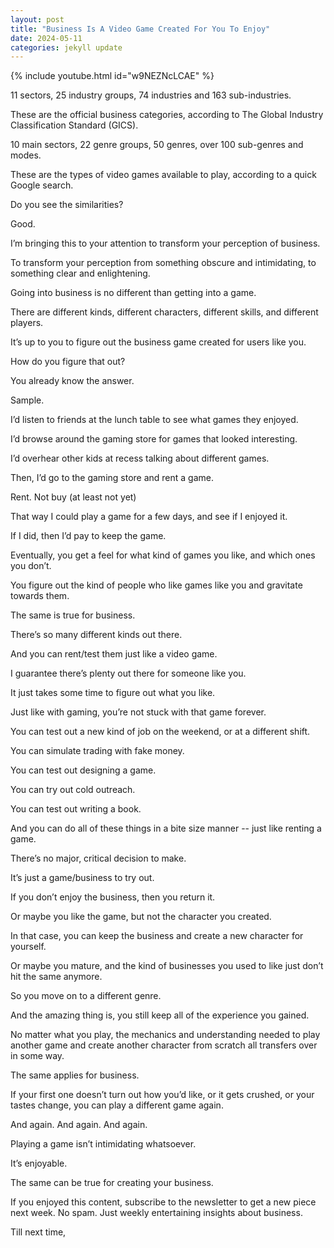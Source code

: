 ```yaml
---
layout: post
title: "Business Is A Video Game Created For You To Enjoy"
date: 2024-05-11
categories: jekyll update
---
```

{% include youtube.html id="w9NEZNcLCAE" %}

11 sectors, 25 industry groups, 74 industries and 163 sub-industries. 

These are the official business categories, according to The Global Industry Classification Standard (GICS). 

10 main sectors, 22 genre groups, 50 genres, over 100 sub-genres and modes. 

These are the types of video games available to play, according to a quick Google search.

Do you see the similarities?

Good.  

I’m bringing this to your attention to transform your perception of business.

To transform your perception from something obscure and intimidating, to something clear and enlightening. 

Going into business is no different than getting into a game.

There are different kinds, different characters, different skills, and different players. 


It’s up to you to figure out the business game created for users like you. 

How do you figure that out?

You already know the answer. 

Sample.

I’d listen to friends at the lunch table to see what games they enjoyed. 

I’d browse around the gaming store for games that looked interesting.

I’d overhear other kids at recess talking about different games.

Then, I’d go to the gaming store and rent a game. 

Rent. Not buy (at least not yet) 

That way I could play a game for a few days, and see if I enjoyed it. 

If I did, then I’d pay to keep the game. 

Eventually, you get a feel for what kind of games you like, and which ones you don’t. 


You figure out the kind of people who like games like you and gravitate towards them. 

The same is true for business. 

There’s so many different kinds out there. 

And you can rent/test them just like a video game. 

I guarantee there’s plenty out there for someone like you. 

It just takes some time to figure out what you like. 

Just like with gaming, you’re not stuck with that game forever. 

You can test out a new kind of job on the weekend, or at a different shift. 

You can simulate trading with fake money. 

You can test out designing a game. 

You can try out cold outreach. 

You can test out writing a book.

And you can do all of these things in a bite size manner --  just like renting a game. 

There’s no major, critical decision to make. 

It’s just a game/business to try out. 

If you don’t enjoy the business, then you return it. 

Or maybe you like the game, but not the character you created. 

In that case, you can keep the business and create a new character for yourself.  

Or maybe you mature, and the kind of businesses you used to like just don’t hit the same anymore. 

So you move on to a different genre. 

And the amazing thing is, you still keep all of the experience you gained. 

No matter what you play, the mechanics and understanding needed to play another game and create another character from scratch all transfers over in some way.  

The same applies for business. 

If your first one doesn’t turn out how you’d like, or it gets crushed, or your tastes change, you can play a different game again. 

And again. And again. And again. 

Playing a game isn’t intimidating whatsoever. 

It’s enjoyable. 

The same can be true for creating your business. 

If you enjoyed this content, subscribe to the newsletter to get a new piece next week. No spam. Just weekly entertaining insights about business. 

Till next time, 




